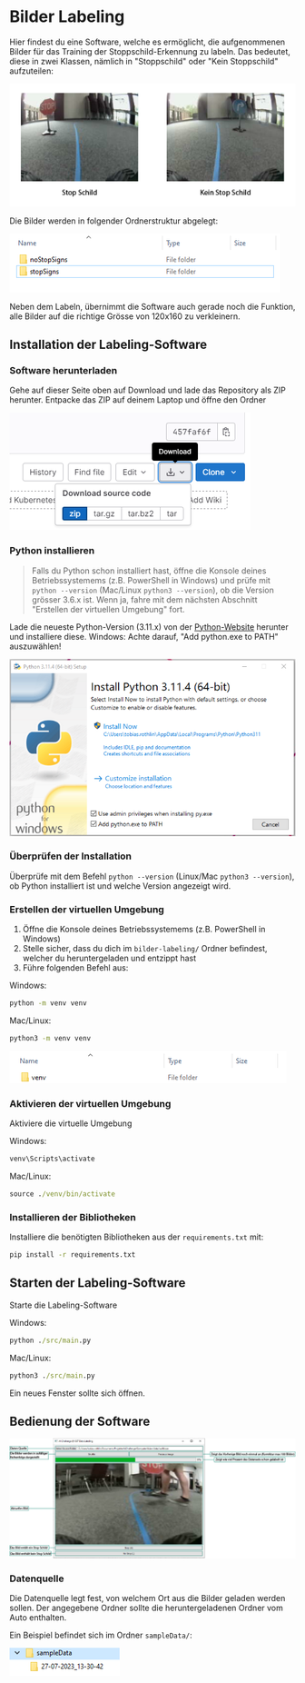 # Bilder Labeling

Hier findest du eine Software, welche es ermöglicht, die aufgenommenen Bilder für das Training der Stoppschild-Erkennung zu labeln. Das bedeutet, diese in zwei Klassen, nämlich in "Stoppschild" oder "Kein Stoppschild" aufzuteilen:

![FrameExample](./images/FrameExample.png)

Die Bilder werden in folgender Ordnerstruktur abgelegt:

![OrdnerStruktur](./images/OrdnerStruktur.PNG)

Neben dem Labeln, übernimmt die Software auch gerade noch die Funktion, alle Bilder auf die richtige Grösse von 120x160 zu verkleinern.

## Installation der Labeling-Software

### Software herunterladen

Gehe auf dieser Seite oben auf Download und lade das Repository als ZIP herunter. Entpacke das ZIP auf deinem Laptop und öffne den Ordner

![](./images/Download.png)

### Python installieren

> Falls du Python schon installiert hast, öffne die Konsole deines Betriebssystemems (z.B. PowerShell in Windows) und prüfe mit `python --version` (Mac/Linux `python3 --version`), ob die Version grösser 3.6.x ist. Wenn ja, fahre mit dem nächsten Abschnitt "Erstellen der virtuellen Umgebung" fort.

Lade die neueste Python-Version (3.11.x) von der [Python-Website](https://www.python.org/downloads/) herunter und installiere diese. Windows: Achte darauf, "Add python.exe to PATH" auszuwählen!

![PythonInstall](./images/PythonInstall.PNG)

### Überprüfen der Installation

Überprüfe mit dem Befehl `python --version` (Linux/Mac `python3 --version`), ob Python installiert ist und welche Version angezeigt wird.

### Erstellen der virtuellen Umgebung

1. Öffne die Konsole deines Betriebssystemems (z.B. PowerShell in Windows)
2. Stelle sicher, dass du dich im `bilder-labeling/` Ordner befindest, welcher du heruntergeladen und entzippt hast
3. Führe folgenden Befehl aus:

Windows:
```cmd
python -m venv venv
```

Mac/Linux:
```cmd
python3 -m venv venv
```

![VenvFolder](./images/VenvFolder.PNG)

### Aktivieren der virtuellen Umgebung

Aktiviere die virtuelle Umgebung

Windows:
```cmd
venv\Scripts\activate
```

Mac/Linux:
```cmd
source ./venv/bin/activate
```

### Installieren der Bibliotheken

Installiere die benötigten Bibliotheken aus der `requirements.txt` mit:
```cmd
pip install -r requirements.txt
```

## Starten der Labeling-Software

Starte die Labeling-Software

Windows:
```cmd
python ./src/main.py
```

Mac/Linux:
```cmd
python3 ./src/main.py
```

Ein neues Fenster sollte sich öffnen.

## Bedienung der Software

![VenvFolder](./images/Ui_View_ex.png)

### Datenquelle

Die Datenquelle legt fest, von welchem Ort aus die Bilder geladen werden sollen. Der angegebene Ordner sollte die heruntergeladenen Ordner vom Auto enthalten.

Ein Beispiel befindet sich im Ordner `sampleData/`:

![VenvFolder](./images/OrdnerDaten.png)
